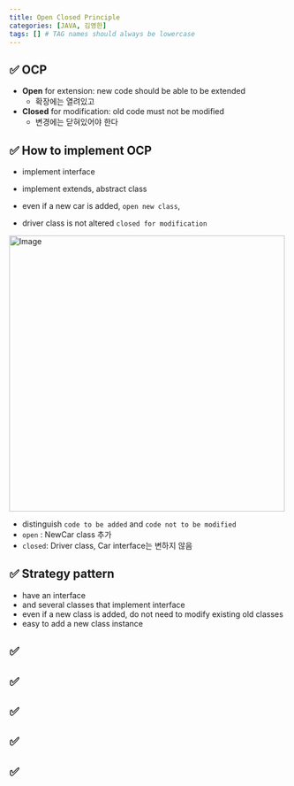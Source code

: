 ```yaml
---
title: Open Closed Principle
categories: [JAVA, 김영한]
tags: [] # TAG names should always be lowercase
---
```


## ✅ OCP

- **Open** for extension: new code should be able to be extended
  - 확장에는 열려있고
- **Closed** for modification: old code must not be modified
  - 변경에는 닫혀있어야 한다

## ✅ How to implement OCP

- implement interface
- implement extends, abstract class

- even if a new car is added, `open new class`,
- driver class is not altered `closed for modification`

<img width="499" alt="Image" src="https://github.com/user-attachments/assets/80189631-0bb2-4fd6-bec0-e749a7dbf6c6" />

- distinguish `code to be added` and `code not to be modified`
- `open` : NewCar class 추가
- `closed`: Driver class, Car interface는 변하지 않음

## ✅ Strategy pattern

- have an interface
- and several classes that implement interface
- even if a new class is added, do not need to modify existing old classes
- easy to add a new class instance

## ✅

## ✅

## ✅

## ✅

## ✅
